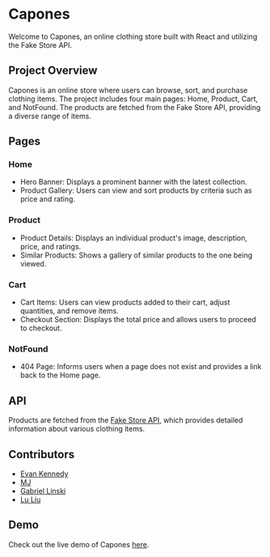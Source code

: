 # Capones
Welcome to Capones, an online clothing store built with React and utilizing the Fake Store API.

## Project Overview
Capones is an online store where users can browse, sort, and purchase clothing items. The project includes four main pages: Home, Product, Cart, and NotFound. The products are fetched from the Fake Store API, providing a diverse range of items.

## Pages
### Home
- Hero Banner: Displays a prominent banner with the latest collection.
- Product Gallery: Users can view and sort products by criteria such as price and rating.
### Product
- Product Details: Displays an individual product's image, description, price, and ratings.
- Similar Products: Shows a gallery of similar products to the one being viewed.
### Cart
- Cart Items: Users can view products added to their cart, adjust quantities, and remove items.
- Checkout Section: Displays the total price and allows users to proceed to checkout.
### NotFound
- 404 Page: Informs users when a page does not exist and provides a link back to the Home page.

## API
Products are fetched from the [Fake Store API](https://fakestoreapi.com/), which provides detailed information about various clothing items.

## Contributors
- [Evan Kennedy](https://github.com/evanckennedy)
- [MJ](https://github.com/userclassgit)
- [Gabriel Linski](https://github.com/gl-school)
- [Lu Liu](https://github.com/LL-fullstack)

## Demo
Check out the live demo of Capones [here](https://capones.netlify.app/).